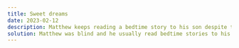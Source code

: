 ```yaml
---
title: Sweet dreams
date: 2023-02-12
description: Matthew keeps reading a bedtime story to his son despite the blackout.
solution: Matthew was blind and he usually read bedtime stories to his son from a braille book. That night there was a blackout, but this did not stop him from finishing the story.
---
```

